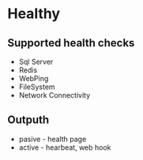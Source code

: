 # Healthy


## Supported health checks

- Sql Server
- Redis
- WebPing
- FileSystem
- Network Connectivity

## Outputh
- pasive - health page
- active - hearbeat, web hook